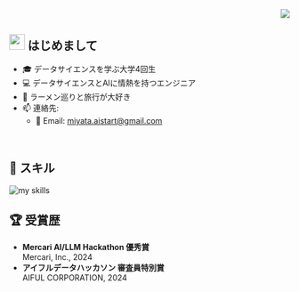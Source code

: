 <div align="right">
  <img src="https://komarev.com/ghpvc/?username=miyata-daisuke" />
</div>

<!-- プロフィール概要 -->
## <img src="https://media.giphy.com/media/hvRJCLFzcasrR4ia7z/giphy.gif" width="28"> はじめまして

- 🎓 データサイエンスを学ぶ大学4回生
- 💻 データサイエンスとAIに情熱を持つエンジニア
- 🍜 ラーメン巡りと旅行が大好き
- 📫 連絡先: 
  - 📧 Email: miyata.aistart@gmail.com
  
<br>

<!-- 技術スタック -->
## 🌱 スキル
<!-- データサイエンス/AI関連の技術スタックを強調 -->
<img alt="my skills" src="https://skillicons.dev/icons?theme=dark&perline=8&i=python,tensorflow,Django,pytorch,docker,git,vscode,mysql,gcp,linux,bash,html,css,js" />
<br>

<!-- 受賞歴 -->
## 🏆 受賞歴
- **Mercari AI/LLM Hackathon 優秀賞**  
  Mercari, Inc., 2024
- **アイフルデータハッカソン 審査員特別賞**  
  AIFUL CORPORATION, 2024
